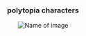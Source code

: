 <div align="center">
<h3>polytopia characters</h3>

![Name of image](https://media.discordapp.net/attachments/697692676249747507/943548292233588876/unknown.png)
</div>
